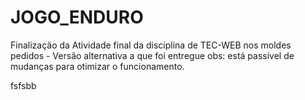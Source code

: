 # JOGO_ENDURO
Finalização da Atividade final da disciplina de TEC-WEB nos moldes pedidos - Versão alternativa a que foi entregue
obs: está passível de mudanças para otimizar o funcionamento.

fsfsbb